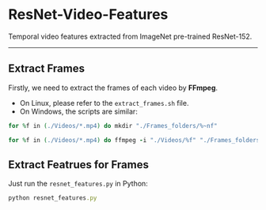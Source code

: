 # ResNet-Video-Features
Temporal video features extracted from ImageNet pre-trained ResNet-152.

-------------------

## Extract Frames
Firstly, we need to extract the frames of each video by **FFmpeg**. 
- On Linux, please refer to the `extract_frames.sh` file.
- On Windows, the scripts are similar:
```ruby
for %f in (./Videos/*.mp4) do mkdir "./Frames_folders/%~nf"

for %f in (./Videos/*.mp4) do ffmpeg -i "./Videos/%f" "./Frames_folders/%~nf/%05d.jpg"
```

## Extract Featrues for Frames
Just run the `resnet_features.py` in Python:
```ruby
python resnet_features.py
```
